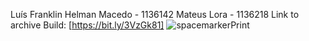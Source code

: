 Luís Franklin Helman Macedo - 1136142
Mateus Lora - 1136218
Link to archive Build: [https://bit.ly/3VzGk81]
![spacemarkerPrint](https://github.com/Frazx444/SpaceMarker/assets/146963097/355cac6a-ebfe-4bf6-ad60-556c99324aa4)

